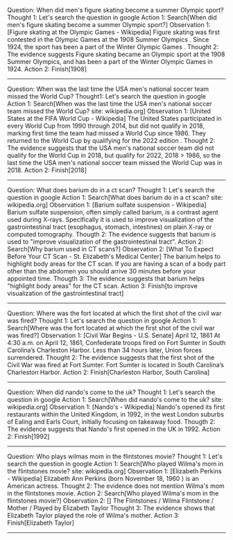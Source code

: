 Question: When did men's figure skating become a summer Olympic sport?
Thought 1: Let's search the question in google
Action 1: Search[When did men's figure skating become a summer Olympic sport?]
Observation 1: [Figure skating at the Olympic Games - Wikipedia] Figure skating was first contested in the Olympic Games at the 1908 Summer Olympics . Since 1924, the sport has been a part of the Winter Olympic Games .
Thought 2: The evidence suggests Figure skating became an Olympic sport at the 1908 Summer Olympics, and has been a part of the Winter Olympic Games in 1924.
Action 2: Finish[1908]

---

Question: When was the last time the USA men's national soccer team missed the World Cup?
Thought1: Let's search the question in google
Action 1: Search[When was the last time the USA men's national soccer team missed the World Cup? site: wikipedia.org]
Observation 1: [United States at the FIFA World Cup - Wikipedia] The United States participated in every World Cup from 1990 through 2014, but did not qualify in 2018, marking first time the team had missed a World Cup since 1986. They returned to the World Cup by qualifying for the 2022 edition .
Thought 2: The evidence suggests that the USA men's national soccer team did not qualify for the World Cup in 2018, but qualify for 2022, 2018 > 1986, so the last time the USA men's national soccer team missed the World Cup was in 2018.
Action 2: Finish[2018]

---

Question: What does barium do in a ct scan?
Thought 1: Let's search the question in google
Action 1: Search[What does barium do in a ct scan? site: wikipedia.org]
Observation 1: [Barium sulfate suspension - Wikipedia] Barium sulfate suspension, often simply called barium, is a contrast agent used during X-rays. Specifically it is used to improve visualization of the gastrointestinal tract (esophagus, stomach, intestines) on plain X-ray or computed tomography.
Thougth 2: The evidence suggests that barium is used to "improve visualization of the gastrointestinal tract".
Action 2: Search[Why barium used in CT scans?]
Observation 2: [What To Expect Before Your CT Scan - St. Elizabeth's Medical Center] The barium helps to highlight body areas for the CT scan. If you are having a scan of a body part other than the abdomen you should arrive 30 minutes before your appointed time.
Thougth 3: The evidence suggests that barium helps "highlight body areas" for the CT scan.
Action 3: Finish[to improve visualization of the gastrointestinal tract]

---

Question: Where was the fort located at which the first shot of the civil war was fired?
Thought 1: Let's search the question in google
Action 1: Search[Where was the fort located at which the first shot of the civil war was fired?]
Observation 1: [Civil War Begins - U.S. Senate] April 12, 1861 At 4:30 a.m. on April 12, 1861, Confederate troops fired on Fort Sumter in South Carolina’s Charleston Harbor. Less than 34 hours later, Union forces surrendered.
Thought 2: The evidence suggests that the first shot of the Civil War was fired at Fort Sumter. Fort Sumter is located in South Carolina’s Charleston Harbor.
Action 2: Finish[Charleston Harbor, South Carolina]

---

Question: When did nando's come to the uk?
Thought 1: Let's search the question in google
Action 1: Search[When did nando's come to the uk? site: wikipedia.org]
Observation 1: [Nando's - Wikipedia] Nando's opened its first restaurants within the United Kingdom, in 1992, in the west London suburbs of Ealing and Earls Court, initially focusing on takeaway food.
Thougth 2: The evidence suggests that Nando's first opened in the UK in 1992.
Action 2: Finish[1992]

---

Question: Who plays wilmas mom in the flintstones movie?
Thought 1: Let's search the question in google
Action 1: Search[Who played Wilma's mom in the flintstones movie? site: wikipedia.org]
Observation 1: [Elizabeth Perkins - Wikipedia] Elizabeth Ann Perkins (born November 18, 1960 ) is an American actress.
Thought 2: The evidence does not mention Wilma's mom in the flintstones movie.
Action 2: Search[Who played Wilma's mom in the flintstones movie?]
Observation 2: [] The Flintstones / Wilma Flintstone / Mother / Played by Elizabeth Taylor
Thought 3: The evidence shows that Elizabeth Taylor played the role of Wilma's mother.
Action 3: Finish[Elizabeth Taylor]

---